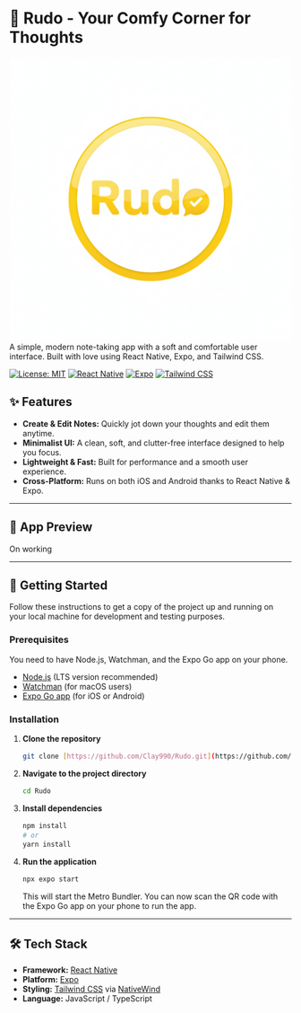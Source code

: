 # 📝 Rudo - Your Comfy Corner for Thoughts

![Rudo App Banner](https://raw.githubusercontent.com/Clay990/Rudo/main/assets/images/icon.png) A simple, modern note-taking app with a soft and comfortable user interface. Built with love using React Native, Expo, and Tailwind CSS.

[![License: MIT](https://img.shields.io/badge/License-MIT-yellow.svg)](https://opensource.org/licenses/MIT)
[![React Native](https://img.shields.io/badge/React_Native-20232A?style=for-the-badge&logo=react&logoColor=61DAFB)](https://reactnative.dev/)
[![Expo](https://img.shields.io/badge/Expo-000020?style=for-the-badge&logo=expo&logoColor=white)](https://expo.dev/)
[![Tailwind CSS](https://img.shields.io/badge/Tailwind_CSS-38B2AC?style=for-the-badge&logo=tailwind-css&logoColor=white)](https://tailwindcss.com/)


## ✨ Features

-   **Create & Edit Notes:** Quickly jot down your thoughts and edit them anytime.
-   **Minimalist UI:** A clean, soft, and clutter-free interface designed to help you focus.
-   **Lightweight & Fast:** Built for performance and a smooth user experience.
-   **Cross-Platform:** Runs on both iOS and Android thanks to React Native & Expo.

---

## 📱 App Preview

On working
<!-- <p align="center">
  <img src="https://via.placeholder.com/250x500.png?text=Home+Screen" alt="Home Screen" hspace="10">
  <img src="https://via.placeholder.com/250x500.png?text=Note+Screen" alt="Note Screen" hspace="10">
</p> -->

---

## 🚀 Getting Started

Follow these instructions to get a copy of the project up and running on your local machine for development and testing purposes.

### Prerequisites

You need to have Node.js, Watchman, and the Expo Go app on your phone.

-   [Node.js](https://nodejs.org/en/) (LTS version recommended)
-   [Watchman](https://facebook.github.io/watchman/docs/install/) (for macOS users)
-   [Expo Go app](https://expo.dev/client) (for iOS or Android)

### Installation

1.  **Clone the repository**
    ```sh
    git clone [https://github.com/Clay990/Rudo.git](https://github.com/Clay990/Rudo.git)
    ```

2.  **Navigate to the project directory**
    ```sh
    cd Rudo
    ```

3.  **Install dependencies**
    ```sh
    npm install
    # or
    yarn install
    ```

4.  **Run the application**
    ```sh
    npx expo start
    ```
    This will start the Metro Bundler. You can now scan the QR code with the Expo Go app on your phone to run the app.

---

## 🛠️ Tech Stack

-   **Framework:** [React Native](https://reactnative.dev/)
-   **Platform:** [Expo](https://expo.dev/)
-   **Styling:** [Tailwind CSS](https://tailwindcss.com/) via [NativeWind](https://www.nativewind.dev/)
-   **Language:** JavaScript / TypeScript


